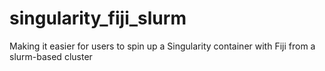 # singularity_fiji_slurm
Making it easier for users to spin up a Singularity container with Fiji from a slurm-based cluster
